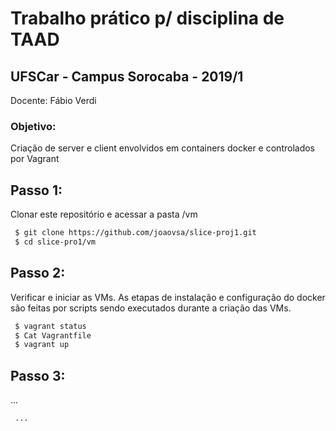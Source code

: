 # Trabalho prático p/ disciplina de TAAD
## UFSCar - Campus Sorocaba - 2019/1
Docente: Fábio Verdi

### Objetivo:
 Criação de server e client envolvidos em containers docker e controlados por Vagrant

## Passo 1:
Clonar este repositório e acessar a pasta /vm

```markdown
 $ git clone https://github.com/joaovsa/slice-proj1.git
 $ cd slice-pro1/vm
```

## Passo 2:
Verificar e iniciar as VMs. As etapas de instalação e configuração do docker são feitas por scripts sendo executados durante a criação das VMs.

```markdown
 $ vagrant status
 $ Cat Vagrantfile
 $ vagrant up
```

## Passo 3:
 ...

```markdown
 ...
```

